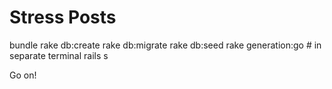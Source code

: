 # Stress Posts

bundle
rake db:create
rake db:migrate
rake db:seed
rake generation:go # in separate terminal
rails s

Go on!
